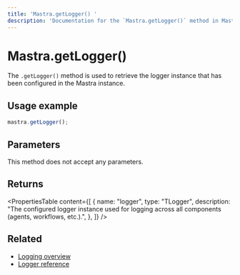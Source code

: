 ```yaml
---
title: 'Mastra.getLogger() '
description: 'Documentation for the `Mastra.getLogger()` method in Mastra, which retrieves the configured logger instance.'
---
```


# Mastra.getLogger()

The `.getLogger()` method is used to retrieve the logger instance that has been configured in the Mastra instance.

## Usage example

```typescript copy
mastra.getLogger();
```

## Parameters

This method does not accept any parameters.

## Returns

<PropertiesTable
content={[
{
name: "logger",
type: "TLogger",
description: "The configured logger instance used for logging across all components (agents, workflows, etc.).",
},
]}
/>

## Related

- [Logging overview](../../docs/observability/logging)
- [Logger reference](../../reference/observability/logger)
